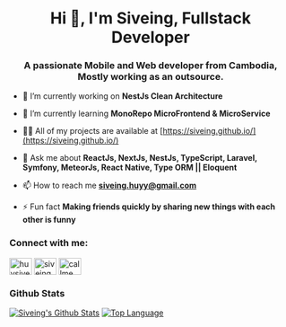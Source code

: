<h1 align="center">Hi 👋, I'm Siveing, Fullstack Developer</h1>
<h3 align="center">A passionate Mobile and Web developer from Cambodia, Mostly working as an outsource.</h3>

- 🔭 I’m currently working on **NestJs Clean Architecture**

- 🌱 I’m currently learning **MonoRepo MicroFrontend & MicroService**

- 👨‍💻 All of my projects are available at [https://siveing.github.io/](https://siveing.github.io/)

- 💬 Ask me about **ReactJs, NextJs, NestJs, TypeScript, Laravel, Symfony, MeteorJs, React Native, Type ORM || Eloquent**

- 📫 How to reach me **siveing.huyy@gmail.com**

- ⚡ Fun fact **Making friends quickly by sharing new things with each other is funny**

<h3 align="left">Connect with me:</h3>
<p align="left">
<a href="https://twitter.com/huysiveing" target="blank"><img align="center" src="https://raw.githubusercontent.com/rahuldkjain/github-profile-readme-generator/master/src/images/icons/Social/twitter.svg" alt="huysiveing" height="30" width="40" /></a>
<a href="https://fb.com/siveing.huy" target="blank"><img align="center" src="https://raw.githubusercontent.com/rahuldkjain/github-profile-readme-generator/master/src/images/icons/Social/facebook.svg" alt="siveing.huy" height="30" width="40" /></a>
<a href="https://instagram.com/callme_siveing" target="blank"><img align="center" src="https://raw.githubusercontent.com/rahuldkjain/github-profile-readme-generator/master/src/images/icons/Social/instagram.svg" alt="callme_siveing" height="30" width="40" /></a>
</p>

### Github Stats

[![Siveing's Github Stats](https://github-readme-stats.vercel.app/api?username=siveing&show_icons=true&theme=material-palenight)](https://github.com/siveing)
[![Top Language](https://github-readme-stats.vercel.app/api/top-langs/?username=siveing&show_icons=true&theme=material-palenight)](https://github.com/siveing)


